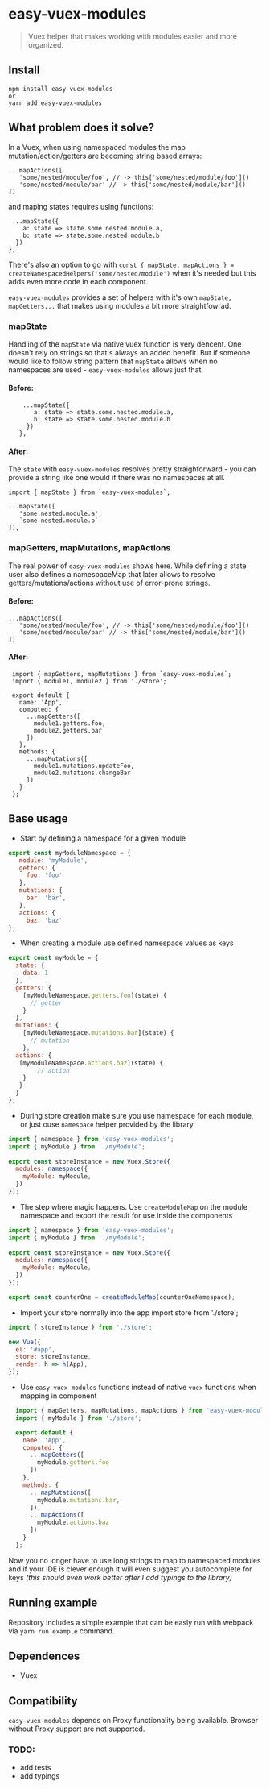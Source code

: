 # easy-vuex-modules

> Vuex helper that makes working with modules easier and more organized.

## Install

```
npm install easy-vuex-modules
or
yarn add easy-vuex-modules
```

## What problem does it solve?
In a Vuex, when using namespaced modules the map mutation/action/getters are becoming string based arrays:
 ```
...mapActions([
    'some/nested/module/foo', // -> this['some/nested/module/foo']()
    'some/nested/module/bar' // -> this['some/nested/module/bar']()
])
```

and maping states requires using functions:
```
 ...mapState({
    a: state => state.some.nested.module.a,
    b: state => state.some.nested.module.b
  })
},
```

There's also an option to go with
```const { mapState, mapActions } = createNamespacedHelpers('some/nested/module')``` when it's needed but this 
adds even more code in each component.

`easy-vuex-modules` provides a set of helpers with it's own `mapState, mapGetters...` that makes using modules a bit more
straightfowrad.  


### mapState
Handling of the `mapState` via native vuex function is very dencent. One doesn't rely on strings so that's always
an added benefit. But if someone would like to follow string pattern that `mapState` allows when no namespaces are used -
`easy-vuex-modules` allows just that.
#### Before: 
```
    ...mapState({
       a: state => state.some.nested.module.a,
       b: state => state.some.nested.module.b
     })
   },
```

#### After:
The `state` with `easy-vuex-modules` resolves pretty straighforward - you can provide a string like one would if
 there was no namespaces at all.
 ```
import { mapState } from `easy-vuex-modules`;

...mapState([
    'some.nested.module.a',
    `some.nested.module.b`
]),
```

### mapGetters, mapMutations, mapActions
The real power of `easy-vuex-modules` shows here. While defining a state user also defines a namespaceMap that later allows 
to resolve getters/mutations/actions without use of error-prone strings.

#### Before:
 ```
...mapActions([
    'some/nested/module/foo', // -> this['some/nested/module/foo']()
    'some/nested/module/bar' // -> this['some/nested/module/bar']()
])
```

#### After:
 ```
  import { mapGetters, mapMutations } from `easy-vuex-modules`;
  import { module1, module2 } from './store';

  export default {
    name: 'App',
    computed: {
      ...mapGetters([
        module1.getters.foo,
        module2.getters.bar
      ])
    },
    methods: {
      ...mapMutations([
        module1.mutations.updateFoo,
        module2.mutations.changeBar
      ])
    }
  };
```
 

## Base usage
- Start by defining a namespace for a given module
```javascript
export const myModuleNamespace = {
   module: 'myModule',
   getters: {
     foo: 'foo'
   },
   mutations: {
     bar: 'bar',
   },
   actions: {
     baz: 'baz'
};
```

- When creating a module use defined namespace values as keys
```javascript
export const myModule = {
  state: {
    data: 1
  },
  getters: {
    [myModuleNamespace.getters.foo](state) {
      // getter
    }
  },
  mutations: {
    [myModuleNamespace.mutations.bar](state) {
      // mutation
    },
  actions: {
   [myModuleNamespace.actions.baz](state) {
        // action
    }
   }
  }
};
```
- During store creation make sure you use namespace for each module, or just ouse `namespace` helper provided by the library
```javascript
import { namespace } from 'easy-vuex-modules';
import { myModule } from './myModule';
 
export const storeInstance = new Vuex.Store({
  modules: namespace({
    myModule: myModule,
  })
});
```
- The step where magic happens. Use `createModuleMap` on the module namespace and export the result for use inside the components

```javascript
import { namespace } from 'easy-vuex-modules';
import { myModule } from './myModule';
 
export const storeInstance = new Vuex.Store({
  modules: namespace({
    myModule: myModule,
  })
});

export const counterOne = createModuleMap(counterOneNamespace);
```
- Import your store normally into the app
import store from './store';

```javascript
import { storeInstance } from './store';

new Vue({
  el: '#app',
  store: storeInstance,
  render: h => h(App),
});
```
- Use `easy-vuex-modules` functions instead of native `vuex` functions when mapping in component

```javascript
  import { mapGetters, mapMutations, mapActions } from 'easy-vuex-modules';
  import { myModule } from './store';

  export default {
    name: 'App',
    computed: {
      ...mapGetters([
        myModule.getters.foo
      ])
    },
    methods: {
      ...mapMutations([
        myModule.mutations.bar,
      ]),
      ...mapActions([
        myModule.actions.baz      
      ])      
    }
  };
```

Now you no longer have to use long strings to map to namespaced modules and if your IDE is clever enough it will even suggest you autocomplete for keys *(this should even work better after I add typings to the library)*

## Running example
Repository includes a simple example that can be easly run with webpack via `yarn run example` command.

## Dependences 
- Vuex

## Compatibility
`easy-vuex-modules` depends on Proxy functionality being available. Browser without Proxy support are not supported.

### TODO:
- add tests
- add typings
